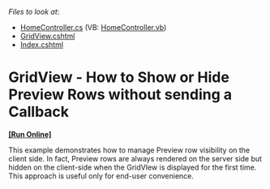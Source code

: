 <!-- default file list -->
*Files to look at*:

* [HomeController.cs](./CS/DevExpressMvcApplication1/Controllers/HomeController.cs) (VB: [HomeController.vb](./VB/DevExpressMvcApplication1/Controllers/HomeController.vb))
* [GridView.cshtml](./CS/DevExpressMvcApplication1/Views/Home/GridView.cshtml)
* [Index.cshtml](./CS/DevExpressMvcApplication1/Views/Home/Index.cshtml)
<!-- default file list end -->
# GridView - How to Show or Hide Preview Rows without sending a Callback
<!-- run online -->
**[[Run Online]](https://codecentral.devexpress.com/e20040/)**
<!-- run online end -->


<p>This example demonstrates how to manage Preview row visibility on the client side. In fact, Preview rows are always rendered on the server side but hidden on the client-side when the GridVIew is displayed for the first time. This approach is useful only for end-user convenience.</p>

<br/>



